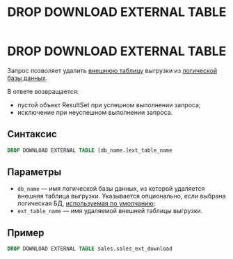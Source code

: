 ﻿---
layout: default
title: DROP DOWNLOAD EXTERNAL TABLE
nav_order: 17
parent: Запросы SQL+
grand_parent: Справочная информация
has_children: false
has_toc: false
---

# DROP DOWNLOAD EXTERNAL TABLE

Запрос позволяет удалить [внешнюю таблицу](../../../Обзор_понятий_компонентов_и_связей/Основные_понятия/Внешняя_таблица/Внешняя_таблица.md) 
выгрузки из [логической базы данных](../../../Обзор_понятий_компонентов_и_связей/Основные_понятия/Логическая_база_данных/Логическая_база_данных.md).

В ответе возвращается:
*   пустой объект ResultSet при успешном выполнении запроса;
*   исключение при неуспешном выполнении запроса.

## Синтаксис

```sql
DROP DOWNLOAD EXTERNAL TABLE [db_name.]ext_table_name
```

## Параметры

*   `db_name` — имя логической базы данных, из которой удаляется внешняя таблица выгрузки. Указывается 
    опционально, если выбрана логическая БД, [используемая по умолчанию](../../../Работа_с_системой/Другие_функции/Определение_логической_БД_по_умолчанию/Определение_логической_БД_по_умолчанию.md);
*   `ext_table_name` — имя удаляемой внешней таблицы выгрузки.

## Пример

```sql
DROP DOWNLOAD EXTERNAL TABLE sales.sales_ext_download
```
